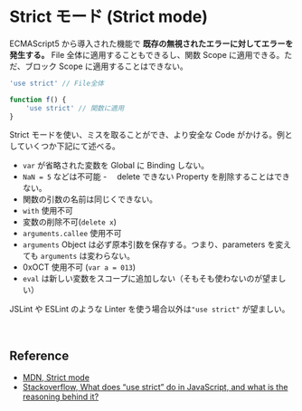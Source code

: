 # Strict モード (Strict mode)

ECMAScript5 から導入された機能で **既存の無視されたエラーに対してエラーを発生する。** File 全体に適用することもできるし、関数 Scope に適用できる。ただ、ブロック Scope に適用することはできない。

```javascript
'use strict' // File全体

function f() {
    'use strict' // 関数に適用
}
```

Strict モードを使い、ミスを取ることができ、より安全な Code がかける。例としていくつか下記にて述べる。

-   `var` が省略された変数を Global に Binding しない。
-   `NaN = 5` などは不可能 -　 delete できない Property を削除することはできない。
-   関数の引数の名前は同じくできない。
-   `with` 使用不可
-   変数の削除不可(`delete x`)
-   `arguments.callee` 使用不可
-   `arguments` Object は必ず原本引数を保存する。つまり、parameters を変えても `arguments` は変わらない。
-   0xOCT 使用不可 (`var a = 013`)
-   `eval` は新しい変数をスコープに追加しない（そもそも使わないのが望ましい）

JSLint や ESLint のような Linter を使う場合以外は`"use strict"` が望ましい。

<br>

## Reference

-   [MDN, Strict mode](https://developer.mozilla.org/ko/docs/Web/JavaScript/Reference/Strict_mode)
-   [Stackoverflow, What does “use strict” do in JavaScript, and what is the reasoning behind it?](https://stackoverflow.com/questions/1335851/what-does-use-strict-do-in-javascript-and-what-is-the-reasoning-behind-it)

